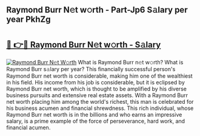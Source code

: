 ## Raymond Burr N𝚎t w𝚘rth - Part-Jp6 S𝚊lary per year PkhZg

# <h2><a href="http://gc5alu.nevu.top/?p=Raymond+Burr">🔗 👉🔴 Raymond Burr N𝚎t w𝚘rth - S𝚊lary</a></h2>

[![Raymond Burr N𝚎t W𝚘rth](https://i.imgur.com/Oavwk0R.jpeg)](http://gc5alu.nevu.top/?p=Raymond+Burr)
What is Raymond Burr n𝚎t w𝚘rth? What is Raymond Burr s𝚊lary per year?
This financially successful person's Raymond Burr net worth is considerable, making him one of the wealthiest in his field. His income from his job is considerable, but it is eclipsed by Raymond Burr net worth, which is thought to be amplified by his diverse business pursuits and extensive real estate assets. With a Raymond Burr net worth placing him among the world's richest, this man is celebrated for his business acumen and financial shrewdness. This rich individual, whose Raymond Burr net worth is in the billions and who earns an impressive salary, is a prime example of the force of perseverance, hard work, and financial acumen.
